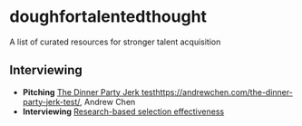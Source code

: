 # doughfortalentedthought
A list of curated resources for stronger talent acquisition

## Interviewing

* **Pitching** [The Dinner Party Jerk test](https://andrewchen.com/the-dinner-party-jerk-test/)https://andrewchen.com/the-dinner-party-jerk-test/, Andrew Chen
* **Interviewing** [Research-based selection effectiveness](https://orghacking.com/want-to-improve-recruiting-start-by-learning-from-100-years-of-research-schmidt-a1daa29efcfb)

